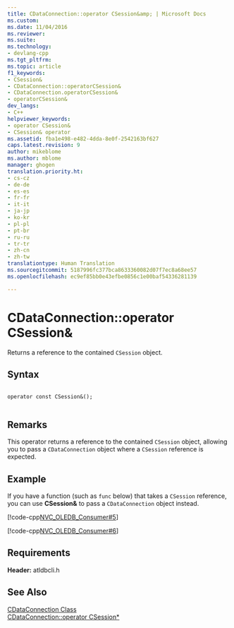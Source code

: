 ```yaml
---
title: CDataConnection::operator CSession&amp; | Microsoft Docs
ms.custom: 
ms.date: 11/04/2016
ms.reviewer: 
ms.suite: 
ms.technology:
- devlang-cpp
ms.tgt_pltfrm: 
ms.topic: article
f1_keywords:
- CSession&
- CDataConnection::operatorCSession&
- CDataConnection.operatorCSession&
- operatorCSession&
dev_langs:
- C++
helpviewer_keywords:
- operator CSession&
- CSession& operator
ms.assetid: fba1e498-e482-4dda-8e0f-2542163bf627
caps.latest.revision: 9
author: mikeblome
ms.author: mblome
manager: ghogen
translation.priority.ht:
- cs-cz
- de-de
- es-es
- fr-fr
- it-it
- ja-jp
- ko-kr
- pl-pl
- pt-br
- ru-ru
- tr-tr
- zh-cn
- zh-tw
translationtype: Human Translation
ms.sourcegitcommit: 5187996fc377bca8633360082d07f7ec8a68ee57
ms.openlocfilehash: ec9ef85bb0e43efbe0856c1e00baf54336281139

---
```

# CDataConnection::operator CSession&amp;
Returns a reference to the contained `CSession` object.  
  
## Syntax  
  
```  
  
operator const CSession&();  
  
```  
  
## Remarks  
 This operator returns a reference to the contained `CSession` object, allowing you to pass a `CDataConnection` object where a `CSession` reference is expected.  
  
## Example  
 If you have a function (such as `func` below) that takes a `CSession` reference, you can use **CSession&** to pass a `CDataConnection` object instead.  
  
 [!code-cpp[NVC_OLEDB_Consumer#5](../../data/oledb/codesnippet/cpp/cdataconnection-operator-csession-amp_1.cpp)]  
  
 [!code-cpp[NVC_OLEDB_Consumer#6](../../data/oledb/codesnippet/cpp/cdataconnection-operator-csession-amp_2.cpp)]  
  
## Requirements  
 **Header:** atldbcli.h  
  
## See Also  
 [CDataConnection Class](../../data/oledb/cdataconnection-class.md)   
 [CDataConnection::operator CSession*](../../data/oledb/cdataconnection-operator-csession-star.md)


<!--HONumber=Jan17_HO1-->


